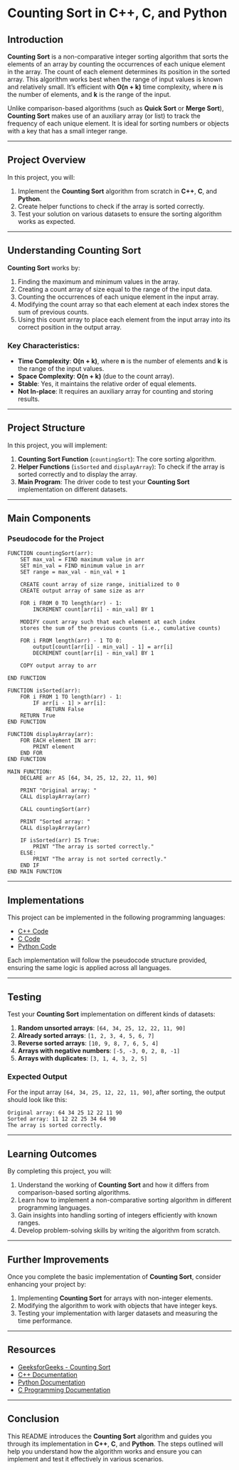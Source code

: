 # **Counting Sort in C++, C, and Python**

## **Introduction**

**Counting Sort** is a non-comparative integer sorting algorithm that sorts the elements of an array by counting the occurrences of each unique element in the array. The count of each element determines its position in the sorted array. This algorithm works best when the range of input values is known and relatively small. It’s efficient with **O(n + k)** time complexity, where **n** is the number of elements, and **k** is the range of the input.

Unlike comparison-based algorithms (such as **Quick Sort** or **Merge Sort**), **Counting Sort** makes use of an auxiliary array (or list) to track the frequency of each unique element. It is ideal for sorting numbers or objects with a key that has a small integer range.

---

## **Project Overview**

In this project, you will:
1. Implement the **Counting Sort** algorithm from scratch in **C++**, **C**, and **Python**.
2. Create helper functions to check if the array is sorted correctly.
3. Test your solution on various datasets to ensure the sorting algorithm works as expected.

---

## **Understanding Counting Sort**

**Counting Sort** works by:
1. Finding the maximum and minimum values in the array.
2. Creating a count array of size equal to the range of the input data.
3. Counting the occurrences of each unique element in the input array.
4. Modifying the count array so that each element at each index stores the sum of previous counts.
5. Using this count array to place each element from the input array into its correct position in the output array.

### **Key Characteristics**:
- **Time Complexity**: **O(n + k)**, where **n** is the number of elements and **k** is the range of the input values.
- **Space Complexity**: **O(n + k)** (due to the count array).
- **Stable**: Yes, it maintains the relative order of equal elements.
- **Not In-place**: It requires an auxiliary array for counting and storing results.

---

## **Project Structure**

In this project, you will implement:
1. **Counting Sort Function** (`countingSort`): The core sorting algorithm.
2. **Helper Functions** (`isSorted` and `displayArray`): To check if the array is sorted correctly and to display the array.
3. **Main Program**: The driver code to test your **Counting Sort** implementation on different datasets.

---

## **Main Components**

### **Pseudocode for the Project**

```plaintext
FUNCTION countingSort(arr):
    SET max_val = FIND maximum value in arr
    SET min_val = FIND minimum value in arr
    SET range = max_val - min_val + 1
    
    CREATE count array of size range, initialized to 0
    CREATE output array of same size as arr
    
    FOR i FROM 0 TO length(arr) - 1:
        INCREMENT count[arr[i] - min_val] BY 1
    
    MODIFY count array such that each element at each index
    stores the sum of the previous counts (i.e., cumulative counts)
    
    FOR i FROM length(arr) - 1 TO 0:
        output[count[arr[i] - min_val] - 1] = arr[i]
        DECREMENT count[arr[i] - min_val] BY 1

    COPY output array to arr

END FUNCTION

FUNCTION isSorted(arr):
    FOR i FROM 1 TO length(arr) - 1:
        IF arr[i - 1] > arr[i]:
            RETURN False
    RETURN True
END FUNCTION

FUNCTION displayArray(arr):
    FOR EACH element IN arr:
        PRINT element
    END FOR
END FUNCTION

MAIN FUNCTION:
    DECLARE arr AS [64, 34, 25, 12, 22, 11, 90]

    PRINT "Original array: "
    CALL displayArray(arr)

    CALL countingSort(arr)

    PRINT "Sorted array: "
    CALL displayArray(arr)

    IF isSorted(arr) IS True:
        PRINT "The array is sorted correctly."
    ELSE:
        PRINT "The array is not sorted correctly."
    END IF
END MAIN FUNCTION
```

---

## **Implementations**

This project can be implemented in the following programming languages:
- [C++ Code](./counting_sort.cpp)
- [C Code](./counting_sort.c)
- [Python Code](./counting_sort.py)

Each implementation will follow the pseudocode structure provided, ensuring the same logic is applied across all languages.

---

## **Testing**

Test your **Counting Sort** implementation on different kinds of datasets:
1. **Random unsorted arrays**: `[64, 34, 25, 12, 22, 11, 90]`
2. **Already sorted arrays**: `[1, 2, 3, 4, 5, 6, 7]`
3. **Reverse sorted arrays**: `[10, 9, 8, 7, 6, 5, 4]`
4. **Arrays with negative numbers**: `[-5, -3, 0, 2, 8, -1]`
5. **Arrays with duplicates**: `[3, 1, 4, 3, 2, 5]`

### **Expected Output**
For the input array `[64, 34, 25, 12, 22, 11, 90]`, after sorting, the output should look like this:

```plaintext
Original array: 64 34 25 12 22 11 90 
Sorted array: 11 12 22 25 34 64 90 
The array is sorted correctly.
```

---

## **Learning Outcomes**

By completing this project, you will:
1. Understand the working of **Counting Sort** and how it differs from comparison-based sorting algorithms.
2. Learn how to implement a non-comparative sorting algorithm in different programming languages.
3. Gain insights into handling sorting of integers efficiently with known ranges.
4. Develop problem-solving skills by writing the algorithm from scratch.

---

## **Further Improvements**

Once you complete the basic implementation of **Counting Sort**, consider enhancing your project by:
1. Implementing **Counting Sort** for arrays with non-integer elements.
2. Modifying the algorithm to work with objects that have integer keys.
3. Testing your implementation with larger datasets and measuring the time performance.

---

## **Resources**
- [GeeksforGeeks - Counting Sort](https://www.geeksforgeeks.org/counting-sort/)
- [C++ Documentation](https://en.cppreference.com/w/)
- [Python Documentation](https://docs.python.org/3/tutorial/datastructures.html)
- [C Programming Documentation](https://en.cppreference.com/w/c)

---

## **Conclusion**

This README introduces the **Counting Sort** algorithm and guides you through its implementation in **C++**, **C**, and **Python**. The steps outlined will help you understand how the algorithm works and ensure you can implement and test it effectively in various scenarios.